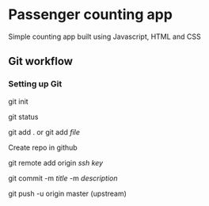 # Passenger counting app

Simple counting app built using Javascript, HTML and CSS

## Git workflow

### Setting up Git

git init

git status

git add . or git add _file_

Create repo in github

git remote add origin _ssh key_

git commit -m _title_ -m _description_

git push -u origin master (upstream)
